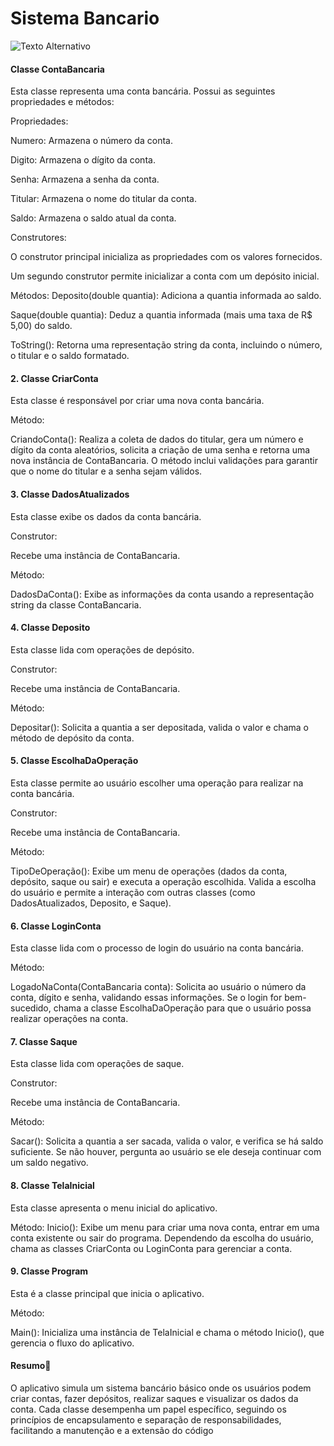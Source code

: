 # Sistema Bancario

![Texto Alternativo](https://th.bing.com/th/id/OIP.VF9j49EAPmKUUPYBfYNYLQHaEK?rs=1&pid=ImgDetMain)

#### Classe ContaBancaria
Esta classe representa uma conta bancária. Possui as seguintes propriedades e métodos:


Propriedades:

Numero: Armazena o número da conta.

Digito: Armazena o dígito da conta.

Senha: Armazena a senha da conta.

Titular: Armazena o nome do titular da conta.

Saldo: Armazena o saldo atual da conta.


Construtores:

O construtor principal inicializa as propriedades com os valores fornecidos.

Um segundo construtor permite inicializar a conta com um depósito inicial.


Métodos:
Deposito(double quantia): Adiciona a quantia informada ao saldo.

Saque(double quantia): Deduz a quantia informada (mais uma taxa de R$ 5,00) do saldo.

ToString(): Retorna uma representação string da conta, incluindo o número, o titular e o saldo formatado.

#### 2. Classe CriarConta
Esta classe é responsável por criar uma nova conta bancária.


Método:

CriandoConta(): Realiza a coleta de dados do titular, gera um número e dígito da conta aleatórios, solicita a criação de uma senha e retorna uma nova instância de ContaBancaria. O método inclui validações para garantir que o nome do titular e a senha sejam válidos.

#### 3. Classe DadosAtualizados
Esta classe exibe os dados da conta bancária.


Construtor:

Recebe uma instância de ContaBancaria.

Método:

DadosDaConta(): Exibe as informações da conta usando a representação string da classe ContaBancaria.

#### 4. Classe Deposito
Esta classe lida com operações de depósito.


Construtor:

Recebe uma instância de ContaBancaria.


Método:

Depositar(): Solicita a quantia a ser depositada, valida o valor e chama o método de depósito da conta.

#### 5. Classe EscolhaDaOperação
Esta classe permite ao usuário escolher uma operação para realizar na conta bancária.


Construtor:

Recebe uma instância de ContaBancaria.


Método:

TipoDeOperação(): Exibe um menu de operações (dados da conta, depósito, saque ou sair) e executa a operação escolhida. Valida a escolha do usuário e permite a interação com outras classes (como DadosAtualizados, Deposito, e Saque).

#### 6. Classe LoginConta
Esta classe lida com o processo de login do usuário na conta bancária.


Método:

LogadoNaConta(ContaBancaria conta): Solicita ao usuário o número da conta, dígito e senha, validando essas informações. Se o login for bem-sucedido, chama a classe EscolhaDaOperação para que o usuário possa realizar operações na conta.

#### 7. Classe Saque
Esta classe lida com operações de saque.


Construtor:

Recebe uma instância de ContaBancaria.


Método:

Sacar(): Solicita a quantia a ser sacada, valida o valor, e verifica se há saldo suficiente. Se não houver, pergunta ao usuário se ele deseja continuar com um saldo negativo.

#### 8. Classe TelaInicial
Esta classe apresenta o menu inicial do aplicativo.


Método:
Inicio(): Exibe um menu para criar uma nova conta, entrar em uma conta existente ou sair do programa. Dependendo da escolha do usuário, chama as classes CriarConta ou LoginConta para gerenciar a conta.

#### 9. Classe Program
Esta é a classe principal que inicia o aplicativo.


Método:

Main(): Inicializa uma instância de TelaInicial e chama o método Inicio(), que gerencia o fluxo do aplicativo.

#### Resumo📝
O aplicativo simula um sistema bancário básico onde os usuários podem criar contas, fazer depósitos, realizar saques e visualizar os dados da conta. Cada classe desempenha um papel específico, seguindo os princípios de encapsulamento e separação de responsabilidades, facilitando a manutenção e a extensão do código
